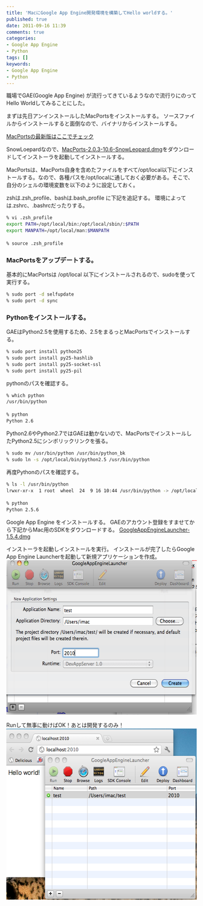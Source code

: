 ```yaml
---
title: 'MacにGoogle App Engine開発環境を構築してHello worldする。'
published: true
date: 2011-09-16 11:39
comments: true
categories:
- Google App Engine
- Python
tags: []
keywords:
- Google App Engine
- Python
---
```

職場でGAE(Google App Engine) が流行ってきているようなので流行りにのってHello Worldしてみることにした。

まずは先日アンインストールしたMacPortsをインストールする。
ソースファイルからインストールすると面倒なので、バイナリからインストールする。

[MacPortsの最新版はここでチェック](http://distfiles.macports.org/MacPorts/ "MacPortsの最新版はここでチェック")

SnowLoepardなので、[MacPorts-2.0.3-10.6-SnowLeopard.dmg](http://distfiles.macports.org/MacPorts/MacPorts-2.0.3-10.6-SnowLeopard.dmg "MacPorts-2.0.3-10.6-SnowLeopard.dmg")をダウンロードしてインストーラを起動してインストールする。

MacPortsは、MacPorts自身を含めたファイルをすべて/opt/local以下にインストールする。なので、各種パスを/opt/localに通しておく必要がある。そこで、自分のシェルの環境変数を以下のように設定しておく。

zshは.zsh_profile、bashは.bash_profile に下記を追記する。
環境によっては.zshrc、.bashrcだったりする。
```sh
% vi .zsh_profile
export PATH=/opt/local/bin:/opt/local/sbin/:$PATH
export MANPATH=/opt/local/man:$MANPATH

% source .zsh_profile
```

### MacPortsをアップデートする。
基本的にMacPortsは /opt/local 以下にインストールされるので、sudoを使って実行する。
```sh
% sudo port -d selfupdate
% sudo port -d sync
```

### Pythonをインストールする。
GAEはPython2.5を使用するため、2.5をまるっとMacPortsでインストールする。
```sh
% sudo port install python25
% sudo port install py25-hashlib
% sudo port install py25-socket-ssl
% sudo port install py25-pil
```

pythonのパスを確認する。
```sh
% which python
/usr/bin/python

% python
Python 2.6
```

Python2.6やPython2.7ではGAEは動かないので、MacPortsでインストールしたPython2.5にシンボリックリンクを張る。
```sh
% sudo mv /usr/bin/python /usr/bin/python_bk
% sudo ln -s /opt/local/bin/python2.5 /usr/bin/python
```

再度Pythonのパスを確認する。
```sh
% ls -l /usr/bin/python
lrwxr-xr-x  1 root  wheel  24  9 16 10:44 /usr/bin/python -> /opt/local/bin/python2.5

% python
Python 2.5.6
```

Google App Engine をインストールする。
GAEのアカウント登録をすませてから下記からMac用のSDKをダウンロードする。
[GoogleAppEngineLauncher-1.5.4.dmg](http://code.google.com/intl/ja/appengine/downloads.html "GoogleAppEngineLauncher-1.5.4.dmg")

インストーラを起動しインストールを実行。
インストールが完了したらGoogle App Engine Launcherを起動して新規アプリケーションを作成。
<a href="/imgs/archives/2011/09/b925d3c217c2b8d80468603e2cb31532.png"><img src="/imgs/archives/2011/09/b925d3c217c2b8d80468603e2cb31532.png" alt="" title="スクリーンショット（2011-09-16 11.27.10）" width="585" height="407" class="alignnone size-full wp-image-743" /></a>

Runして無事に動けばOK！あとは開発するのみ！
<a href="/imgs/archives/2011/09/f6caab2b832280e6d19ef654c26898b6.png"><img src="/imgs/archives/2011/09/f6caab2b832280e6d19ef654c26898b6.png" alt="" title="スクリーンショット（2011-09-16 11.38.12）" width="556" height="451" class="alignnone size-full wp-image-753" /></a>
